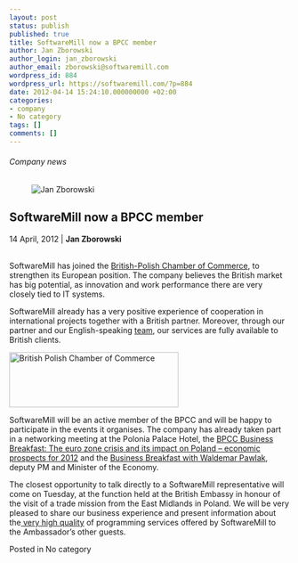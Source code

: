 ```yaml
---
layout: post
status: publish
published: true
title: SoftwareMill now a BPCC member
author: Jan Zborowski
author_login: jan_zborowski
author_email: zborowski@softwaremill.com
wordpress_id: 884
wordpress_url: https://softwaremill.com/?p=884
date: 2012-04-14 15:24:10.000000000 +02:00
categories:
- company
- No category
tags: []
comments: []
---
```


<h6>Company news</h6>
<div class="post-header clearfix">
<figure><div class="image"><img src="https://softwaremill.com/wp-content/uploads/2013/04/zborowski.jpg" alt="Jan Zborowski"></div></figure><div class="title">
<h2 class="font-dark-blue font-normal">SoftwareMill now a BPCC member</h2>14 April, 2012 | <b>Jan Zborowski</b><br><br>
</div>
</div>
<div class="post-rows"><div class="text">
<p id="Postyarchiwalne-SoftwareMillnowaBPCCmember">SoftwareMill has joined the <a title="www.bpcc.org.pl" href="http://www.bpcc.org.pl/" rel="nofollow">British-Polish Chamber of Commerce</a>, to strengthen its European position. The company believes the British market has big potential, as innovation and work performance there are very closely tied to IT systems.</p>
<p>SoftwareMill already has a very positive experience of cooperation in international projects together with a British partner. Moreover, through our partner and our English-speaking <a title="softwaremill.pl/zespol.html" href="http://softwaremill.pl/zespol.html" rel="nofollow">team</a>, our services are fully available to British clients.</p>
<p><img title="British Polish Chamber of Commerce" alt="British Polish Chamber of Commerce" src="https://kiwi.softwaremill.com/download/attachments/24412402/image2013-7-1%2012%3A46%3A36.png?version=1&amp;modificationDate=1372761957573&amp;api=v2" width="304" height="99" data-image-src="/download/attachments/24412402/image2013-7-1%2012%3A46%3A36.png?version=1&amp;modificationDate=1372761957573&amp;api=v2"></p>
<p>SoftwareMill will be an active member of the BPCC and will be happy to participate in the events it organises. The company has already taken part in a networking meeting at the Polonia Palace Hotel, the <a href="http://www.bpcc.org.pl/en/event/bpcc-business-breakfast-the-euro-zone-crisis-and-its-impact-on-poland-%E2%80%93-economic-prospects-for-2012%5b8000091%5d.html" rel="nofollow">BPCC Business Breakfast: The euro zone crisis and its impact on Poland – economic prospects for 2012</a> and the <a title="Business Breakfast with Deputy PM Waldemar Pawlak" href="http://blog.bpcc.org.pl/?p=1285" rel="nofollow">Business Breakfast with Waldemar Pawlak</a>, deputy PM and Minister of the Economy.</p>
<p>The closest opportunity to talk directly to a SoftwareMill representative will come on Tuesday, at the function held at the British Embassy in honour of the visit of a trade mission from the East Midlands in Poland. We will be very pleased to share our business experience and present information about the<a title="www.softwaremill.pl/onas.html" href="http://softwaremill.pl/onas.html" rel="nofollow"> very high quality</a> of programming services offered by SoftwareMill to the Ambassador’s other guests.</p>
</div></div>
<div class="post-footer">Posted in No category</div>
